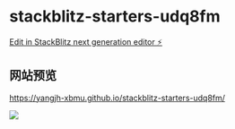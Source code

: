 # stackblitz-starters-udq8fm

[Edit in StackBlitz next generation editor ⚡️](https://stackblitz.com/~/github.com/yangjh-xbmu/stackblitz-starters-udq8fm)

## 网站预览

https://yangjh-xbmu.github.io/stackblitz-starters-udq8fm/

![](images/publish.png)
